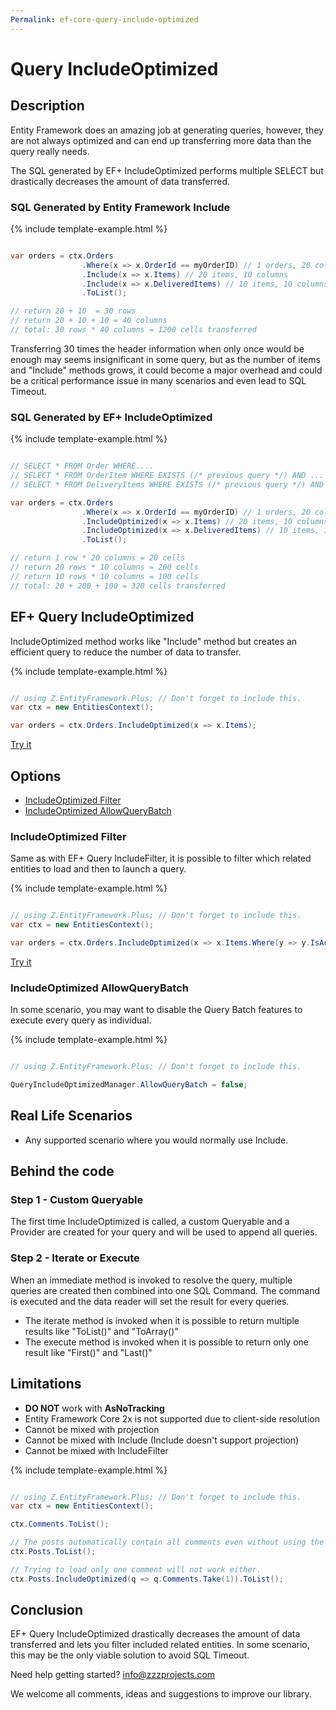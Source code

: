 ```yaml
---
Permalink: ef-core-query-include-optimized
---
```


# Query IncludeOptimized

## Description

Entity Framework does an amazing job at generating queries, however, they are not always optimized and can end up transferring more data than the query really needs.

The SQL generated by EF+ IncludeOptimized performs multiple SELECT but drastically decreases the amount of data transferred.

### SQL Generated by Entity Framework Include

{% include template-example.html %} 
```csharp

var orders = ctx.Orders
                .Where(x => x.OrderId == myOrderID) // 1 orders, 20 columns
                .Include(x => x.Items) // 20 items, 10 columns
                .Include(x => x.DeliveredItems) // 10 items, 10 columns
                .ToList();

// return 20 + 10  = 30 rows
// return 20 + 10 + 10 = 40 columns
// total: 30 rows * 40 columns = 1200 cells transferred

```

Transferring 30 times the header information when only once would be enough may seems insignificant in some query, but as the number of items and "Include" methods grows, it could become a major overhead and could be a critical performance issue in many scenarios and even lead to SQL Timeout.

### SQL Generated by EF+ IncludeOptimized

{% include template-example.html %} 
```csharp

// SELECT * FROM Order WHERE....
// SELECT * FROM OrderItem WHERE EXISTS (/* previous query */) AND ...
// SELECT * FROM DeliveryItems WHERE EXISTS (/* previous query */) AND ...

var orders = ctx.Orders
                .Where(x => x.OrderId == myOrderID) // 1 orders, 20 columns
                .IncludeOptimized(x => x.Items) // 20 items, 10 columns
                .IncludeOptimized(x => x.DeliveredItems) // 10 items, 10 columns
                .ToList();

// return 1 row * 20 columns = 20 cells
// return 20 rows * 10 columns = 200 cells
// return 10 rows * 10 columns = 100 cells
// total: 20 + 200 + 100 = 320 cells transferred

```

## EF+ Query IncludeOptimized

IncludeOptimized method works like "Include" method but creates an efficient query to reduce the number of data to transfer.

{% include template-example.html %} 
```csharp

// using Z.EntityFramework.Plus; // Don't forget to include this.
var ctx = new EntitiesContext();

var orders = ctx.Orders.IncludeOptimized(x => x.Items);

```
[Try it](https://dotnetfiddle.net/2VWuTK) 

## Options

 - [IncludeOptimized Filter](#includeoptimized-filter)
 - [IncludeOptimized AllowQueryBatch](#includeoptimized-allowquerybatch)
 
### IncludeOptimized Filter

Same as with EF+ Query IncludeFilter, it is possible to filter which related entities to load and then to launch a query.

{% include template-example.html %} 
```csharp

// using Z.EntityFramework.Plus; // Don't forget to include this.
var ctx = new EntitiesContext();

var orders = ctx.Orders.IncludeOptimized(x => x.Items.Where(y => y.IsActive));

```
[Try it](https://dotnetfiddle.net/Ws1CKx)

### IncludeOptimized AllowQueryBatch

In some scenario, you may want to disable the Query Batch features to execute every query as individual.

{% include template-example.html %} 
```csharp

// using Z.EntityFramework.Plus; // Don't forget to include this.

QueryIncludeOptimizedManager.AllowQueryBatch = false;

```

## Real Life Scenarios

 - Any supported scenario where you would normally use Include.

## Behind the code

### Step 1 - Custom Queryable

The first time IncludeOptimized is called, a custom Queryable and a Provider are created for your query and will be used to append all queries.

### Step 2 - Iterate or Execute

When an immediate method is invoked to resolve the query, multiple queries are created then combined into one SQL Command. The command is executed and the data reader will set the result for every queries.

 - The iterate method is invoked when it is possible to return multiple results like "ToList()" and "ToArray()"
 - The execute method is invoked when it is possible to return only one result like "First()" and "Last()"

## Limitations

 - **DO NOT** work with **AsNoTracking**
 - Entity Framework Core 2x is not supported due to client-side resolution
 - Cannot be mixed with projection
 - Cannot be mixed with Include (Include doesn't support projection)
 - Cannot be mixed with IncludeFilter

{% include template-example.html %} 
```csharp

// using Z.EntityFramework.Plus; // Don't forget to include this.
var ctx = new EntitiesContext();

ctx.Comments.ToList();

// The posts automatically contain all comments even without using the "Include" method.
ctx.Posts.ToList();

// Trying to load only one comment will not work either.
ctx.Posts.IncludeOptimized(q => q.Comments.Take(1)).ToList();

```

## Conclusion

EF+ Query IncludeOptimized drastically decreases the amount of data transferred and lets you filter included related entities. In some scenario, this may be the only viable solution to avoid SQL Timeout.

Need help getting started? [info@zzzprojects.com](mailto:info@zzzprojects.com)

We welcome all comments, ideas and suggestions to improve our library.
